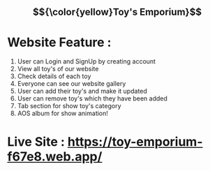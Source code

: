 ## $${\color{yellow}Toy's Emporium}$$

# Website Feature :
1. User can Login and SignUp by creating account
2. View all toy's of our website
3. Check details of each toy
4. Everyone can see our website gallery 
5. User can add their toy's and make it updated
6. User can remove toy's which they have been added
7. Tab section for show toy's category
8. AOS album for show animation!

# Live Site : https://toy-emporium-f67e8.web.app/
